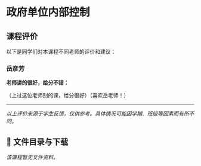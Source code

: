 # 政府单位内部控制

## 课程评价

以下是同学们对本课程不同老师的评价和建议：

### 岳彦芳

**老师讲的很好，给分不错：**

（上过这位老师别的课，给分很好）（喜欢岳老师！）

---

*以上评价来源于学生反馈，仅供参考。具体情况可能因学期、班级等因素而有所不同。*
## 📄 文件目录与下载

_该课程暂无文件资料。_

